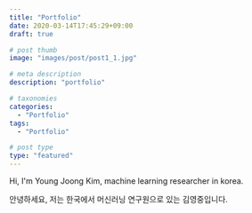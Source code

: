 ```yaml
---
title: "Portfolio"
date: 2020-03-14T17:45:29+09:00
draft: true

# post thumb
image: "images/post/post1_1.jpg"

# meta description
description: "portfolio"

# taxonomies
categories: 
  - "Portfolio"
tags:
  - "Portfolio"

# post type
type: "featured"
---
```


Hi, I'm Young Joong Kim, machine learning researcher in korea.

안녕하세요, 저는 한국에서 머신러닝 연구원으로 있는 김영중입니다.

